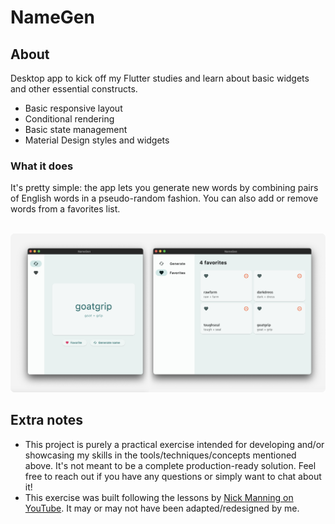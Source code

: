 # NameGen

## About

Desktop app to kick off my Flutter studies and learn about basic widgets and other essential constructs.

- Basic responsive layout
- Conditional rendering
- Basic state management
- Material Design styles and widgets

### What it does

It's pretty simple: the app lets you generate new words by combining pairs of English words in a pseudo-random fashion. You can also add or remove words from a favorites list.

<br>

<img src="./.github/project-screenshot.png">

<br/>

## Extra notes

- This project is purely a practical exercise intended for developing and/or showcasing my skills in the tools/techniques/concepts mentioned above. It's not meant to be a complete production-ready solution. Feel free to reach out if you have any questions or simply want to chat about it!
- This exercise was built following the lessons by [Nick Manning on YouTube](https://www.youtube.com/playlist?list=PL__UlMMmv_ryxZun7zAdI8KWufcYLXA-_). It may or may not have been adapted/redesigned by me.

